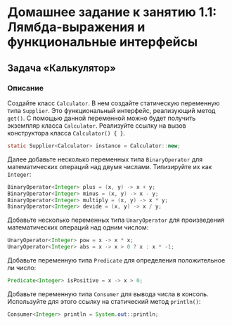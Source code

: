 # Домашнее задание к занятию 1.1: Лямбда-выражения и функциональные интерфейсы

## Задача «Калькулятор»

### Описание
Создайте класс `Calculator`. В нем создайте статическую переменную типа `Supplier`. Это функциональный интерфейс, реализующий метод `get()`. С помощью данной переменной можно будет получить экземпляр класса `Calculator`. Реализуйте ссылку на вызов конструктора класса `Calculator() { }`.
```java
static Supplier<Calculator> instance = Calculator::new;
```
Далее добавьте несколько переменных типа `BinaryOperator` для математических операций над двумя числами. Типизируйте их как `Integer`:
```java
BinaryOperator<Integer> plus = (x, y) -> x + y;
BinaryOperator<Integer> minus = (x, y) -> x - y;
BinaryOperator<Integer> multiply = (x, y) -> x * y;
BinaryOperator<Integer> devide = (x, y) -> x / y;
```
Добавьте несколько переменных типа `UnaryOperator` для произведения математических операций над одним числом:
```java
UnaryOperator<Integer> pow = x -> x * x;
UnaryOperator<Integer> abs = x -> x > 0 ? x : x * -1;
```
Добавьте переменную типа `Predicate` для определения положительное ли число:
```java
Predicate<Integer> isPositive = x -> x > 0;
```
Добавьте переменную типа `Consumer` для вывода числа в консоль. Используйте для этого ссылку на статический метод `println()`:
```java
Consumer<Integer> println = System.out::println;
```